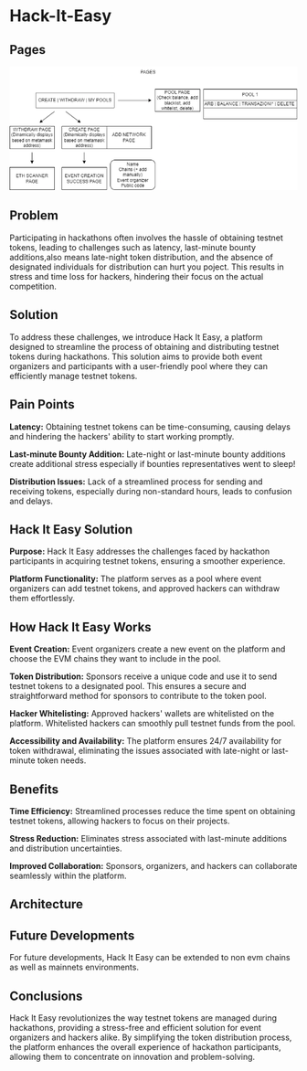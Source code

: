 # Hack-It-Easy
## Pages
![img](/docs/images/Istanbul.drawio.png)

## Problem 
Participating in hackathons often involves the hassle of obtaining testnet tokens, leading to challenges such as latency, last-minute bounty additions,also means late-night token distribution, and the absence of designated individuals for distribution can hurt you poject.
This results in stress and time loss for hackers, hindering their focus on the actual competition.
## Solution 
To address these challenges, we introduce Hack It Easy, a platform designed to streamline the process of obtaining and distributing testnet tokens during hackathons. This solution aims to provide both event organizers and participants with a user-friendly pool where they can efficiently manage testnet tokens.

## Pain Points
**Latency:** Obtaining testnet tokens can be time-consuming, causing delays and hindering the hackers' ability to start working promptly.

**Last-minute Bounty Addition:** Late-night or last-minute bounty additions create additional stress especially if bounties representatives went to sleep!

**Distribution Issues:** Lack of a streamlined process for sending and receiving tokens, especially during non-standard hours, leads to confusion and delays.

## Hack It Easy Solution
**Purpose:** Hack It Easy addresses the challenges faced by hackathon participants in acquiring testnet tokens, ensuring a smoother experience.

**Platform Functionality:** The platform serves as a pool where event organizers can add testnet tokens, and approved hackers can withdraw them effortlessly.

## How Hack It Easy Works
**Event Creation:** Event organizers create a new event on the platform and choose the EVM chains they want to include in the pool.

**Token Distribution:** Sponsors receive a unique code and use it to send testnet tokens to a designated pool. This ensures a secure and straightforward method for sponsors to contribute to the token pool.

**Hacker Whitelisting:** Approved hackers' wallets are whitelisted on the platform. Whitelisted hackers can smoothly pull testnet funds from the pool.

**Accessibility and Availability:** The platform ensures 24/7 availability for token withdrawal, eliminating the issues associated with late-night or last-minute token needs.

## Benefits
**Time Efficiency:** Streamlined processes reduce the time spent on obtaining testnet tokens, allowing hackers to focus on their projects.

**Stress Reduction:** Eliminates stress associated with last-minute additions and distribution uncertainties.

**Improved Collaboration:** Sponsors, organizers, and hackers can collaborate seamlessly within the platform.

## Architecture 

## Future Developments 
For future developments, Hack It Easy can be extended to non evm chains as well as mainnets environments.

## Conclusions
Hack It Easy revolutionizes the way testnet tokens are managed during hackathons, providing a stress-free and efficient solution for event organizers and hackers alike. By simplifying the token distribution process, the platform enhances the overall experience of hackathon participants, allowing them to concentrate on innovation and problem-solving.

